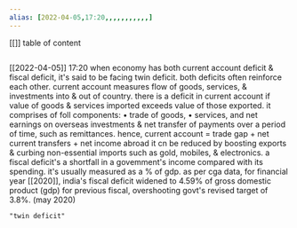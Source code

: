 ```yaml
---
alias: [2022-04-05,17:20,,,,,,,,,,,]
---
```

[[]]
table of content
```toc
```

[[2022-04-05]] 17:20
when economy has both current account deficit & fiscal deficit, it's said to be facing twin deficit.
both deficits often reinforce each other.
current account measures flow of goods, services, & investments into & out of country.
there is a deficit in current account if value of goods & services imported exceeds value of those exported. it comprises of foll components:
	• trade of goods,
	• services, and
net earnings on overseas investments & net transfer of payments over a period of time, such as remittances.
hence, current account = trade gap + net current transfers + net income abroad
it cn be reduced by boosting exports & curbing non-essential imports such as gold, mobiles, & electronics.
a fiscal deficit's a shortfall in a govemment's income compared with its spending. it's usually measured as a % of gdp.
as per cga data, for financial year [[2020]], india's fiscal deficit widened to 4.59% of gross domestic product (gdp) for previous fiscal, overshooting govt's revised target of 3.8%. (may 2020)
```query
"twin deficit"
```